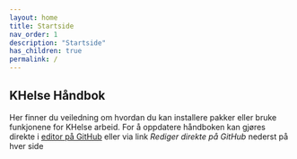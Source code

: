 ```yaml
---
layout: home 
title: Startside
nav_order: 1
description: "Startside"
has_children: true
permalink: /
---
```


## KHelse Håndbok

Her finner du veiledning om hvordan du kan installere pakker eller bruke
funkjonene for KHelse arbeid. For å oppdatere håndboken kan gjøres direkte i
[editor på
GitHub](https://github.com/helseprofil/helseprofil.github.io/edit/main/docs/index.md)
eller via link *Rediger direkte på GitHub* nederst på hver side


